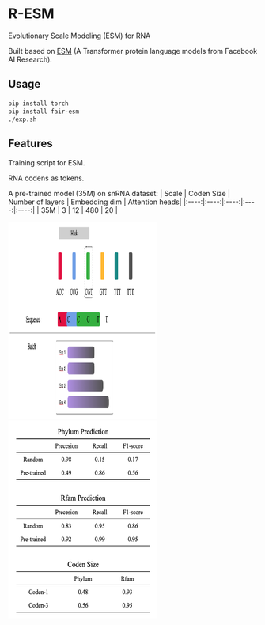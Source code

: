 # R-ESM
Evolutionary Scale Modeling (ESM) for RNA

Built based on [ESM](https://github.com/facebookresearch/esm) (A Transformer protein language models from Facebook AI Research).

## Usage
```shell
pip install torch
pip install fair-esm
./exp.sh 
```
## Features
Training script for ESM.

RNA codens as tokens.

A pre-trained model (35M) on snRNA dataset:
| Scale | Coden Size | Number of layers | Embedding dim | Attention heads|
|:----:|:----:|:----:|:----:|:----:|
| 35M | 3 | 12 | 480 | 20 |

<img src=asset/intro.png width=300 height=400 />
<img src=asset/downstream.png width=300 height=400 />

